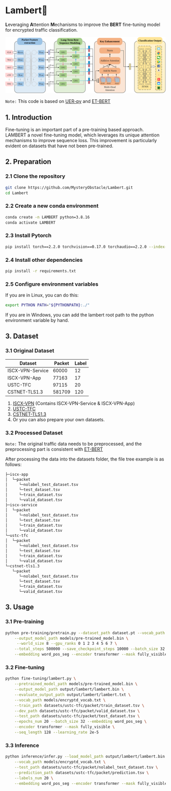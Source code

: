 # Lambert🐣
**L**everaging **A**ttention **M**echanisms to improve the **BERT** fine-tuning model for encrypted traffic classification.

![](\img\LAMBERT.svg)

`Note:` This code is based on [UER-py](https://github.com/dbiir/UER-py) and [ET-BERT](https://github.com/linwhitehat/ET-BERT)

## 1. Introduction
Fine-tuning is an important part of a pre-training based approach. 
LAMBERT a novel fine-tuning model, which leverages its unique attention mechanisms to improve sequence loss. 
This improvement is particularly evident on datasets that have not been pre-trained.

## 2. Preparation
### 2.1 Clone the repository
```bash
git clone https://github.com/MysteryObstacle/Lambert.git
cd Lambert
```
### 2.2 Create a new conda environment
```bash
conda create -n LAMBERT python=3.8.16
conda activate LAMBERT
```
### 2.3 Install Pytorch
```bash
pip install torch==2.2.0 torchvision==0.17.0 torchaudio==2.2.0 --index-url https://download.pytorch.org/whl/cu121
```
### 2.4 Install other dependencies
```bash
pip install -r requirements.txt
```
### 2.5 Configure environment variables
If you are in Linux, you can do this:
```bash
export PYTHON PATH="${PYTHONPATH}:./"
```
If you are in Windows, you can add the lambert root path to the python environment variable by hand.

## 3. Dataset
### 3.1 Original Dataset
| Dataset          | Packet | Label |
|------------------|--------|-------|
| ISCX-VPN-Service | 60000  | 12    |
| ISCX-VPN-App     | 77163  | 17    |
| USTC-TFC         | 97115  | 20    |
| CSTNET-TLS1.3    | 581709 | 120   |
1. [ISCX-VPN](https://drive.google.com/drive/folders/1is609sosAdqf9YJAfwr72hBqM4OeNuZq?usp=sharing) (Contains ISCX-VPN-Service & ISCX-VPN-App)
2. [USTC-TFC](https://drive.google.com/file/d/1F09zxln9iFg2HWoqc6m4LKFhYK7cDQv_/view?usp=sharing)
3. [CSTNET-TLS1.3](https://drive.google.com/drive/folders/1is609sosAdqf9YJAfwr72hBqM4OeNuZq?usp=sharing)
4. Or you can also prepare your own datasets.
### 3.2 Processed Dataset
`Note:` The original traffic data needs to be preprocessed, and the preprocessing part is consistent with [ET-BERT](https://github.com/linwhitehat/ET-BERT)

After processing the data into the datasets folder, the file tree example is as follows:
```
├─iscx-app
│  └─packet
│     └─nolabel_test_dataset.tsv
│     └─test_dataset.tsv
│     └─train_dataset.tsv
│     └─valid_dataset.tsv
├─iscx-service
│  └─packet
│     └─nolabel_test_dataset.tsv
│     └─test_dataset.tsv
│     └─train_dataset.tsv
│     └─valid_dataset.tsv
└─ustc-tfc
│  └─packet
│     └─nolabel_test_dataset.tsv
│     └─test_dataset.tsv
│     └─train_dataset.tsv
│     └─valid_dataset.tsv
└─cstnet-tls1.3
   └─packet
      └─nolabel_test_dataset.tsv
      └─test_dataset.tsv
      └─train_dataset.tsv
      └─valid_dataset.tsv
```

## 3. Usage
### 3.1 Pre-training
```bash
python pre-training/pretrain.py --dataset_path dataset.pt --vocab_path models/encryptd_vocab.txt \
    --output_model_path models/pre-trained_model.bin \
     --world_size 8 --gpu_ranks 0 1 2 3 4 5 6 7 \
    --total_steps 500000 --save_checkpoint_steps 10000 --batch_size 32 \
    --embedding word_pos_seg --encoder transformer --mask fully_visible --target bert
```
### 3.2 Fine-tuning
```bash
python fine-tuning/lambert.py \
    --pretrained_model_path models/pre-trained_model.bin \
    --output_model_path output/lambert/lambert.bin \
    --evaluate_output_path output/lambert/lambert.txt \
    --vocab_path models/encryptd_vocab.txt \
    --train_path datasets/ustc-tfc/packet/train_dataset.tsv \
    --dev_path datasets/ustc-tfc/packet/valid_dataset.tsv \
    --test_path datasets/ustc-tfc/packet/test_dataset.tsv \
    --epochs_num 20 --batch_size 32 --embedding word_pos_seg \
    --encoder transformer --mask fully_visible \
    --seq_length 128 --learning_rate 2e-5
```
### 3.3 Inference
```bash
python inference/infer.py --load_model_path output/lambert/lambert.bin \
    --vocab_path models/encryptd_vocab.txt \
    --test_path datasets/ustc-tfc/packet/nolabel_test_dataset.tsv \
    --prediction_path datasets/ustc-tfc/packet/prediction.tsv \
    --labels_num 20 \
    --embedding word_pos_seg --encoder transformer --mask fully_visible
```
